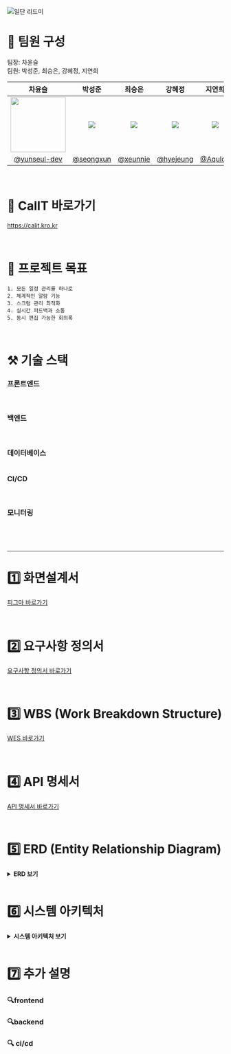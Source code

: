 ![일단 리드미](https://github.com/user-attachments/assets/e5f948ee-5726-400c-b519-18ff668f873c)

# 👀 팀원 구성

팀장: 차윤슬 <br>
팀원: 박성준, 최승은, 강혜정, 지연희

|                     **차윤슬**                      |                  **박성준**                   |                 **최승은**                  |                     **강혜정**                     |             **지연희**              |
|:------------------------------------------------:|:------------------------------------------:|:----------------------------------------:|:-----------------------------------------------:|:--------------------------------:|
| <img src="https://soopool.art/img/infoacna/i/Judy/192px-Judy's_Poster_NH_Texture.png" width="128px"/> | <img src="https://soopool.art/img/infoacna/i/Ace/128px-Ace's_Poster_NH_Texture.png"/> | <img src="https://soopool.art/img/infoacna/i/Rio/128px-Rio's_Poster_NH_Texture.png"/> | <img src="https://soopool.art/img/infoacna/i/Felicity/128px-Felicity's_Poster_NH_Texture.png"/> | <img src="https://soopool.art/img/infoacna/i/Rosie/128px-Rosie's_Poster_NH_Texture.png"/> |
| [@yunseul-dev](https://github.com/yunseul-dev) | [@seongxun](https://github.com/seongxun) | [@xeunnie](https://github.com/xeunnie) | [ @hyejeung](https://github.com/hyejeung) | [@Aqulog](https://github.com/Aqulog) |



<br/>

# 📆 CalIT 바로가기
https://calit.kro.kr

<br>

# 🌟 프로젝트 목표

```
1. 모든 일정 관리를 하나로
2. 체계적인 알람 기능
3. 스크럼 관리 최적화
4. 실시간 피드백과 소통
5. 동시 편집 가능한 회의록
```
<br/>

# ⚒️ 기술 스택

### 프론트엔드
<img src="https://img.shields.io/badge/Vue.js-181717?style=flat&logo=Vue.js&logoColor=4FC08D&color=white" alt=""> <img src="https://img.shields.io/badge/HTML5-181717?style=flat&logo=html5&logoColor=E34F26&color=white" alt=""> <img src="https://img.shields.io/badge/CSS3-181717?style=flat&logo=css3&logoColor=1572B6&color=white" alt=""> <img src="https://img.shields.io/badge/JavaScript-181717?style=flat&logo=javascript&logoColor=F7DF1E&color=white" alt="">

### 백엔드
<img src="https://img.shields.io/badge/SpringBoot-181717?style=flat&logo=SpringBoot&logoColor=6DB33F&color=white" alt=""> <img src="https://img.shields.io/badge/AmazonS3-181717?style=flat&logo=AmazonS3&logoColor=569A31&color=white" alt=""> <img src="https://img.shields.io/badge/Spring_Data_JPA-181717?style=flat&logo=Spring&logoColor=6DB33F&color=white" alt="">

### 데이터베이스
<img src="https://img.shields.io/badge/MariaDB-181717?style=flat&logo=MariaDB&logoColor=003545&color=white" alt="">

### CI/CD

<img src="https://img.shields.io/badge/Git-000?style=style&logo=Git&logoColor=F05032&color=white" alt=""> <img src="https://img.shields.io/badge/GitHub-181717?style=flat&logo=GitHub&logoColor=black&color=white" alt=""> <img src="https://img.shields.io/badge/Jenkins-D24939?style=flat&logo=jenkins&logoColor=D24939&color=white" alt=""/> <img src="https://img.shields.io/badge/Docker-2496ED?style=flat&logo=Docker&logoColor=2496ed&color=white" alt=""/> <img src="https://img.shields.io/badge/Kubernetes-326CE5?style=flat&logo=Kubernetes&logoColor=326ce5&color=white" alt=""/>

### 모니터링
<img src="https://img.shields.io/badge/Prometheus-181717?style=flat&logo=Prometheus&logoColor=E6522C&color=white" alt=""> <img src="https://img.shields.io/badge/Grafana-181717?style=flat&logo=Grafana&logoColor=F46800&color=white" alt="">

<br>

---

# 1️⃣ 화면설계서
[피그마 바로가기](https://www.figma.com/design/V59MNrd8govUfzrRPHeKZa/Wireframe?t=edCLfpAgm0v3cAhY-0)

<br>

# 2️⃣ 요구사항 정의서
[요구사항 정의서 바로가기](https://docs.google.com/spreadsheets/d/1fKXnSxpzsYMWNJNASGVPXZmYl_KfQdj1/edit?usp=sharing&ouid=115137222118175399190&rtpof=true&sd=true)

<br>

# 3️⃣ WBS (Work Breakdown Structure)
[WES 바로가기](https://docs.google.com/spreadsheets/d/1yd5FvkzXTpMNiSMW4Sv1cNizuwWCCDNQ/edit?usp=sharing&ouid=115137222118175399190&rtpof=true&sd=true)

<br>

# 4️⃣ API 명세서
[API 명세서 바로가기](https://tropical-ferry-82d.notion.site/API-33445269d61e4c0183bcecd43e44ee61?pvs=74)

<br>

# 5️⃣ ERD (Entity Relationship Diagram)
<details>
  <summary><b>ERD 보기</b></summary>
  <div markdown="1">
    
![MINIONZ](https://github.com/user-attachments/assets/5e469a4c-b55e-4522-a055-cf86c6019274)

  </div>
</details>

<br>

# 6️⃣ 시스템 아키텍처
<details>
  <summary><b>시스템 아키텍처 보기</b></summary>
  <div markdown="1">

![CalIt 시스템 아키텍처_v1](https://github.com/user-attachments/assets/23248bec-3991-4626-a003-3daf5d836a67)


  </div>
</details>

<br>

# 7️⃣ 추가 설명

### 🔍frontend

### 🔍backend

### 🔍 ci/cd


